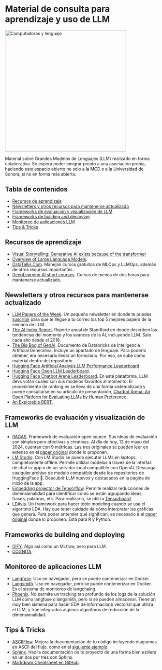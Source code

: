 # Material de consulta para aprendizaje y uso de LLM 

<img src="https://raw.githubusercontent.com/mcd-unison/llm/main/img/DALL%C2%B7E%202024-05-12%2015.28.49%20-%20A%20conceptual%20image%20representing%20the%20integration%20of%20language%20and%20technology.%20The%20scene%20features%20a%20modern%2C%20sleek%20workspace%20with%20a%20high-tech%20computer%20dis.webp" alt="Computadoras y lenguaje" width="400" height="auto">

Material sobre Grandes Modelos de Lenguajes (LLM) realizado en forma colaborativa. Se espera poder emigrar pronto a una asociación propia, haciendo este espacio abierto no solo a la MCD o a la Universidad de Sonora, si no en forma más abierta.

## Tabla de contenidos
- [Recursos de aprendizaje](#recursos-aprendizaje)
- [Newsletters y otros recursos para mantenerse actualizado](#newsletters)
- [Frameworks de evaluación y visualización de LLM](#evaluación)
- [Frameworks de building and deploying](#buildingdeploy)
- [Monitoreo de aplicaciones LLM](#monitoreo)
- [Tips & Tricks](#tipsandtricks)


## Recursos de aprendizaje<a name="recursos-aprendizaje"></a>

* [Visual Storytelling: Generative AI exists because of the transformer](https://ig.ft.com/generative-ai/)
* [Overview of Large Language Models](https://aman.ai/primers/ai/LLM/).
* [DataTalks.Club](https://datatalks.club/). Manejan cursos gratuitos de MLOps y LLMOps, además de otros recursos importantes.
* [DeepLearning.AI short courses](https://www.deeplearning.ai/short-courses/). Cursos de menos de dos horas para mantenerse actualizado.

## Newsletters y otros recursos para mantenerse actualizado <a name="newsletters"></a>

* [LLM Papers of the Week](https://github.com/dair-ai/ML-Papers-of-the-Week). Un pequeño newsletter en donde te puedes [suscribir](https://github.com/dair-ai/ML-Papers-of-the-Week?tab=readme-ov-file) para que te llegue a tu correo los top 5 mejores papers de la semana de LLM.
* [The AI Index Report](https://aiindex.stanford.edu/report/). Reporte anual de Standford en donde describen las tendencias del momento y los avances de la AI, incluyendo LLM. Sale cada año desde el 2018.
* [The Big Bog of GenAI](https://github.com/mcd-unison/llm/blob/main/documentos/Databricks-Big-Book-Of-GenAI-FINAL.pdf). Documento de Databricks de Inteligencia Artificial Generativa. Incluye un apartado de lenguaje. Para poderlo obtener, era necesario llenar un formulario. Por eso, se sube como material dentro del repositorio.
* [Hugging Face Artificial Analysis LLM Performance Leaderboard](https://huggingface.co/spaces/ArtificialAnalysis/LLM-Performance-Leaderboard).
* [Hugging Face Open LLM Leaderboard](https://huggingface.co/spaces/HuggingFaceH4/open_llm_leaderboard).
* [Hugging Face Chatbot Arena Leaderboard](https://huggingface.co/spaces/lmsys/chatbot-arena-leaderboard). En esta plataforma, LLM devs votan cuales son sus modelos favoritos al momento. El procedimiento de ranking es se lleva de una forma sistematizada y puede consultarse en su artículo de presentación, [Chatbot Arena: An Open Platform for Evaluating LLMs by Human Preference](https://arxiv.org/abs/2403.04132).
* [An Explorable BERT](https://huggingface.co/spaces/exbert-project/exbert).

## Frameworks de evaluación y visualización de LLM<a name="evaluacion"></a>

* [RAGAS](https://github.com/explodinggradients/ragas). Framework de evaluación open source. Sus ideas de evaluación son simples pero efectivas y creativas. Al día de hoy, 12 de mayo del 2024, cuentan con 9 métricas. Las tres originales se pueden leer en extenso en el [paper original](https://arxiv.org/abs/2309.15217) donde lo proponen.
* [LM Studio](https://lmstudio.ai/). Con LM Studio se puede ejecutar LLMs en laptops, completamente offline. Permite utilizar modelos a través de la interfaz de chat in-app o de un servidor local compatible con OpenAI. Descarga cualquier archivo de modelo compatible desde los repositorios de HuggingFace 🤗. Descubrir LLM nuevos y destacados en la página de inicio de la app.
* [Embedding projector de Tensorflow](https://projector.tensorflow.org/). Permite realizar reducciones de dimensionalidad para identificar como se están agrupando ideas, frases, palabras, etc. Para realizarlo, se utiliza [Tensorboard](https://www.tensorflow.org/tensorboard/tensorboard_projector_plugin?hl=es-419).
* [LDAvis](https://github.com/bmabey/pyLDAvis). Un framework para hacer topic modeling cuando se usa el algoritmo LDA. Hay que tener cuidado de cómo interpretar las gráficas que genera. Para poder entender qué significan, es necesario ir al [paper original](https://aclanthology.org/W14-3110.pdf) donde lo proponen. Está para R y Python.

## Frameworks de building and deploying<a name="buildingdeploy"></a>

* [DIFY](https://github.com/langgenius/dify). Algo asi como un MLflow, pero para LLM.
* [COGNITA](https://github.com/truefoundry/cognita).

## Monitoreo de aplicaciones LLM<a name="monitoreo"></a>

* [Langfuse](https://langfuse.com/). Uso en navegador, pero se puede contenerizar en Docker.
* [Langsmith](https://www.langchain.com/langsmith). Uso en navegador, pero se puede contenerizar en Docker. Es el sistema de monitoreo de langchaing.
* [Phoenix](https://phoenix.arize.com/). No permite un tracking tan profundo de los logs de la solución LLM como langfuse o langsmith, pero si se pueden almacenar. Tiene un muy bien sistema para hacer EDA de informaciónb vectorial que utiliza el LLM, y trae integrados algunos algoritmos de reducción de la dimensionalidad.

## Tips & Tricks<a name="tipsandtricks"></a>
* [ASCIIFlow](https://asciiflow.com/#/). Mejora la documentación de tu código incluyendo diagramas en ASCII del flujo, como en el [siguiente ejemplo](https://twitter.com/ChristianSelig/status/1451193663657164810?t=NFO7jjhDHzDMUEAbNiCJaA&s=08).
* [Sphinx](https://www.sphinx-doc.org/en/master/). Haz la documentación de tu proyecto de una forma bien estilera en un dos por tres con Sphinx.
* [Markdown Cheatsheet en GitHub](https://github.com/adam-p/markdown-here/wiki/Markdown-Cheatsheet).
